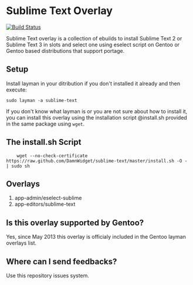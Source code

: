 Sublime Text Overlay
====================

[![Build Status](https://travis-ci.org/DamnWidget/sublime-text.png)](https://travis-ci.org/DamnWidget/sublime-text)

Sublime Text overlay is a collection of ebuilds to install Sublime Text 2 or Sublime Text 3 in slots and select one using eselect script on Gentoo or Gentoo based distributions that support portage.


Setup
-----

Install layman in your ditribution if you don't installed it already and then execute:

    sudo layman -a sublime-text

If you don't know what layman is or you are not sure about how to install it, you can install this overlay using the installation script @install.sh provided in the same package using `wget`.


The install.sh Script
---------------------

		wget --no-check-certificate https://raw.github.com/DamnWidget/sublime-text/master/install.sh -O - | sudo sh


Overlays
--------

1. app-admin/eselect-sublime
2. app-editors/sublime-text


Is this overlay supported by Gentoo?
------------------------------------

Yes, since May 2013 this overlay is officialy included in the Gentoo layman overlays list.


Where can I send feedbacks?
---------------------------

Use this repository issues system.

